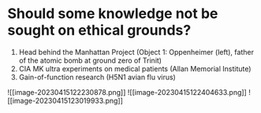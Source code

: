 #  Should some knowledge not be sought on ethical grounds?
1. Head behind the Manhattan Project (Object 1: Oppenheimer (left), father of the atomic bomb at ground zero of Trinit)
2. CIA MK ultra experiments on medical patients (Allan Memorial Institute)
3. Gain-of-function research (H5N1 avian flu virus)

![[image-20230415122230878.png]]
![[image-20230415122404633.png]]
![[image-20230415123019933.png]]



